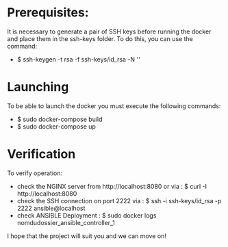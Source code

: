 # **Prerequisites**:
It is necessary to generate a pair of SSH keys before running the docker and place them in the ssh-keys folder. To do this, you can use the command:
- $ ssh-keygen -t rsa -f ssh-keys/id_rsa -N ''

# **Launching**
To be able to launch the docker you must execute the following commands:

- $ sudo docker-compose build
- $ sudo docker-compose up

# **Verification**
To verify operation:
- check the NGINX server from http://localhost:8080 or via : $ curl -I http://localhost:8080
- check the SSH connection on port 2222 via : $ ssh -i ssh-keys/id_rsa -p 2222 ansible@localhost
- check ANSIBLE Deployment : $ sudo docker logs nomdudossier_ansible_controller_1

I hope that the project will suit you and we can move on!

